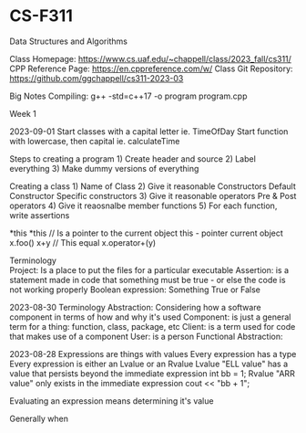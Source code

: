 # CS-F311
 Data Structures and Algorithms

Class Homepage: https://www.cs.uaf.edu/~chappell/class/2023_fall/cs311/
CPP Reference Page: https://en.cppreference.com/w/
Class Git Repository: https://github.com/ggchappell/cs311-2023-03

Big Notes
  Compiling: g++ -std=c++17 -o program program.cpp



Week 1 

2023-09-01
  Start classes with a capital letter ie. TimeOfDay
  Start function with lowercase, then capital ie. calculateTime

  Steps to creating a program
    1) Create header and source
    2) Label everything
    3) Make dummy versions of everything

  Creating a class
    1) Name of Class
    2) Give it reasonable Constructors
      Default Constructor
      Specific constructors
    3) Give it reasonable operators
      Pre & Post operators
    4) Give it reaosnalbe member functions
    5) For each function, write assertions

  *this
    *this // Is a pointer to the current object
    this - pointer current object
    x.foo()
    x+y // This equal x.operator+(y)

  Terminology  
    Project: Is a place to put the files for a particular executable
    Assertion: is a statement made in code that something must be true - or else the code is not working properly
    Boolean expression: Something True or False

2023-08-30
  Terminology
    Abstraction: Considering how a software component in terms of how and why it's used
    Component: is just a general term for a thing: function, class, package, etc
    Client: is a term used for code that makes use of a component
    User: is a person
    Functional Abstraction: 

2023-08-28
  Expressions are things with values
    Every expression has a type
    Every expression is either an Lvalue or an Rvalue
      Lvalue "ELL value" has a value that persists beyond the immediate expression
        int bb = 1;
      Rvalue "ARR value" only exists in the immediate expression
        cout << "bb + 1";

  Evaluating an expression means determining it's value

  Generally when 
